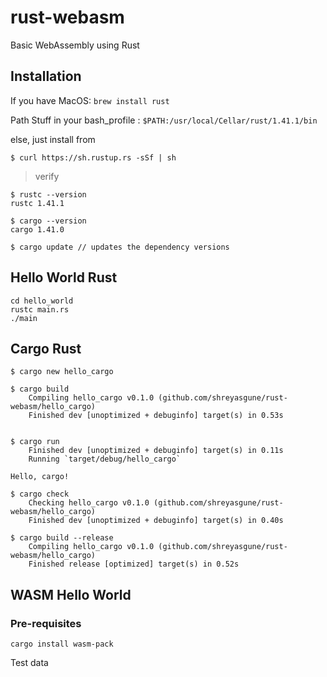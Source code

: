 # rust-webasm
Basic WebAssembly using Rust

## Installation 

If you have MacOS: `brew install rust `

Path Stuff in your bash_profile : `$PATH:/usr/local/Cellar/rust/1.41.1/bin`

else, just install from 

`$ curl https://sh.rustup.rs -sSf | sh`

>verify
```
$ rustc --version
rustc 1.41.1

$ cargo --version
cargo 1.41.0

$ cargo update // updates the dependency versions
```


## Hello World Rust
```
cd hello_world
rustc main.rs
./main
```

## Cargo Rust
```
$ cargo new hello_cargo

$ cargo build
    Compiling hello_cargo v0.1.0 (github.com/shreyasgune/rust-webasm/hello_cargo)
    Finished dev [unoptimized + debuginfo] target(s) in 0.53s


$ cargo run
    Finished dev [unoptimized + debuginfo] target(s) in 0.11s
    Running `target/debug/hello_cargo`

Hello, cargo!

$ cargo check
    Checking hello_cargo v0.1.0 (github.com/shreyasgune/rust-webasm/hello_cargo)
    Finished dev [unoptimized + debuginfo] target(s) in 0.40s

$ cargo build --release
    Compiling hello_cargo v0.1.0 (github.com/shreyasgune/rust-webasm/hello_cargo)
    Finished release [optimized] target(s) in 0.52s
```

## WASM Hello World

### Pre-requisites 
```
cargo install wasm-pack

```
Test data